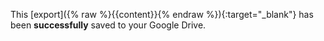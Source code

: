 This [export]({% raw %}{{content}}{% endraw %}){:target="_blank"} has been __successfully__ saved to your Google Drive.
